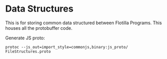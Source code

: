 # Data Structures

This is for storing common data structured between Flotilla Programs. This houses all the protobuffer code.

Generate JS proto:

```
protoc --js_out=import_style=commonjs,binary:js_proto/ FileStructures.proto
```
